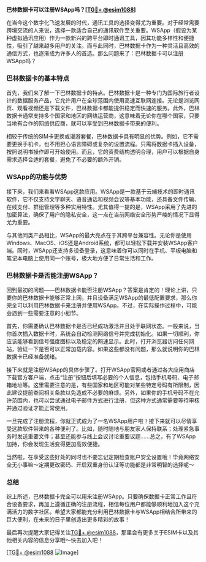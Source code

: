 **巴林数据卡可以注册WSApp吗？[[TG💪+ @esim1088](https://t.me/s/esim1088)]**

在当今这个数字化飞速发展的时代，通讯工具的选择变得尤为重要。对于经常需要跨境交流的人来说，选择一款适合自己的通讯软件至关重要。WSApp（假设为某种虚拟通讯应用）作为一款新兴的跨平台即时通讯工具，因其功能多样性和便捷性，吸引了越来越多用户的关注。而与此同时，巴林数据卡作为一种灵活且高效的通信方式，也逐渐成为许多人的首选。那么问题来了：巴林数据卡可以注册WSApp吗？

### 巴林数据卡的基本特点

首先，我们来了解一下巴林数据卡的特点。巴林数据卡是一种专门为国际旅行者设计的数据服务产品，它允许用户在全球范围内使用高速互联网连接。无论是浏览网页、观看视频还是下载文件，巴林数据卡都能提供稳定而快速的服务。此外，巴林数据卡通常支持多个国家和地区的网络运营商，这意味着无论你在哪个国家，只要当地有合作的网络供应商，就可以享受到巴林数据卡带来的便利。

相较于传统的SIM卡更换或漫游套餐，巴林数据卡具有明显的优势。例如，它不需要更换手机卡，也不用担心语言障碍或复杂的设置流程。只需将数据卡插入设备，按照说明书操作即可开始使用。而且，它的资费结构透明合理，用户可以根据自身需求选择合适的套餐，避免了不必要的额外开销。

### WSApp的功能与优势

接下来，我们来看看WSApp这款应用。WSApp是一款基于云端技术的即时通讯软件，它不仅支持文字聊天、语音通话和视频会议等基本功能，还具备文件传输、在线支付、群组管理等多种实用特性。尤其值得一提的是，WSApp采用了先进的加密算法，确保了用户的隐私安全，这一点在当前网络安全形势严峻的情况下显得尤为重要。

与其他同类产品相比，WSApp的最大亮点在于其跨平台兼容性。无论你是使用Windows、MacOS、iOS还是Android系统，都可以轻松下载并安装WSApp客户端。同时，WSApp还支持多设备登录，这意味着你可以同时在手机、平板电脑和笔记本电脑上使用同一个账号，极大地方便了日常生活和工作。

### 巴林数据卡是否能注册WSApp？

回到最初的问题——巴林数据卡能否注册WSApp？答案是肯定的！理论上讲，只要你的巴林数据卡能够正常上网，并且设备满足WSApp的最低配置要求，那么你完全可以利用巴林数据卡来注册并使用WSApp。不过，在实际操作过程中，可能会遇到一些需要注意的小细节。

首先，你需要确认巴林数据卡是否已经成功激活并且处于联网状态。一般来说，当你首次插入数据卡时，系统会自动检测网络信号并完成初始化。如果一切顺利，你应该能够看到信号强度图标以及稳定的网速显示。此时，打开浏览器访问任何网站，验证一下是否可以正常加载内容。如果这些都没有问题，那么就说明你的巴林数据卡已经准备就绪。

接下来就是注册WSApp的具体步骤了。打开WSApp官网或者通过各大应用商店下载官方客户端，点击“注册”按钮后填写必要的个人信息，包括手机号码、电子邮箱地址等。这里需要注意的是，有些国家和地区可能对某些特定号码有所限制，因此建议提前查阅相关条款以免造成不必要的麻烦。另外，如果你的手机号码不在允许范围内，也可以尝试通过电子邮件方式进行注册，但这种方式通常需要等待审核并通过验证才能正常使用。

一旦完成了注册流程，你就正式成为了一名WSApp用户啦！接下来就可以尽情享受这款软件带来的各种便利了。比如，随时随地与朋友家人保持联系；处理紧急事务时发送重要文件；甚至还能参与线上会议讨论重要议题……总之，有了WSApp加持，你会发现生活变得更加高效便捷。

当然啦，在享受这些好处的同时也不要忘记定期检查账户安全设置哦！毕竟网络安全无小事嘛～定期更改密码、开启双重身份认证等功能都是非常明智的选择呢～

### 总结

综上所述，巴林数据卡完全可以用来注册WSApp。只要确保数据卡正常工作且符合设备要求，再加上遵循正确的注册流程，相信每位用户都能够顺利地加入这个充满活力的数字社区。希望大家都能充分利用巴林数据卡与WSApp相结合所带来的巨大便利，在未来的日子里创造出更多精彩的故事！

最后再次提醒大家记得关注[TG💪+ @esim1088](https://t.me/s/esim1088)，那里会有更多关于ESIM卡以及其他相关内容的信息分享哦～快去加入吧！

[[TG💪+ @esim1088](https://t.me/s/esim1088) ![Image](https://i.postimg.cc/4NQfJmqS/Snipaste-2025-05-13-00-14-12.png)]
